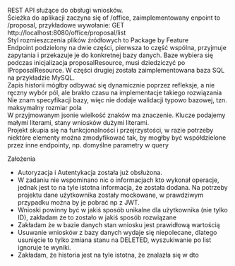 REST API służące do obsługi wniosków. <br />
Ścieżka do aplikacji zaczyna się of /office, zaimplementowany enpoint to /proposal, przykładowe wywołanie: GET http://localhost:8080/office/proposal/list <br />
Styl rozmieszczenia plików źródłowych to Package by Feature <br />
Endpoint podzielony na dwie części, pierwsza to część wspólna, przyjmuje zapytania i przekazuje je do konkretnej bazy danych. Baze wybiera się podczas inicjalizacja proposalResource, musi dziedziczyć po IProposalResource. W części drugiej została zaimplementowana baza SQL na przykładzie MySQL. <br />
Zapis historii mógłby odbywać się dynamicznie poprzez refleksje, a nie ręczny wybór pól, ale brakło czasu na implementacje takiego rozwiązania <br />
Nie znam specyfikacji bazy, więc nie dodaje walidacji typowo bazowej, tzn. maksymalny rozmiar pola <br />
W przyjmowanym jsonie wielkość znaków ma znaczenie. Klucze podajemy małymi literami, stany wniosków dużymi literami. <br />
Projekt skupia się na funkcjonalności i przejrzystości, w razie potrzeby niektóre elementy można zmodyfikować tak, by mogłby być współdzielone przez inne endpointy, np. domyślne parametry w query <br />

Założenia
- Autoryzacja i Autentykacja została już obsłużona.
- W zadaniu nie wspominano nic o informacjach kto wykonał operacje, jednak jest to na tyle istotna informacja, że została dodana. Na potrzeby projektu dane użytkownika zostały mockowane, w prawdziwym przypadku można by je pobrać np z JWT.
- Wnioski powinny być w jakiś sposób unikalne dla użytkownika (nie tylko ID), zakładam że to zostało w jakiś sposób rozwiązane
- Zakładam że w bazie danych stan wniosku jest prawidłową wartością
- Usuwanie wniosków z bazy danych wydaje się niepolecane, dlatego usunięcie to tylko zmiana stanu na DELETED, wyszukiwanie po list ignoruje te wyniki.
- Zakładam, że historia jest na tyle istotna, że znalazła się w dto
